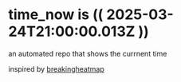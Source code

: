 # time_now is (( 2025-03-24T21:00:00.013Z ))

an automated repo that shows the currnent time

inspired by [breakingheatmap](https://github.com/breakingheatmap/breakingheatmap)
